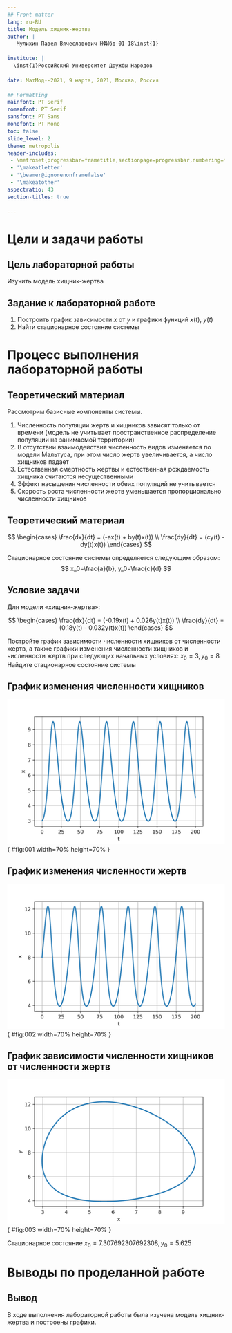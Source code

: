 ```yaml
---
## Front matter
lang: ru-RU
title: Модель хищник-жертва
author: |
   Мулихин Павел Вячеславович НФИбд-01-18\inst{1}

institute: |
  \inst{1}Российский Университет Дружбы Народов

date: МатМод--2021, 9 марта, 2021, Москва, Россия

## Formatting
mainfont: PT Serif
romanfont: PT Serif
sansfont: PT Sans
monofont: PT Mono
toc: false
slide_level: 2
theme: metropolis
header-includes: 
 - \metroset{progressbar=frametitle,sectionpage=progressbar,numbering=fraction}
 - '\makeatletter'
 - '\beamer@ignorenonframefalse'
 - '\makeatother'
aspectratio: 43
section-titles: true

---
```


# Цели и задачи работы

## Цель лабораторной работы

Изучить модель хищник-жертва


## Задание к лабораторной работе

1.  Построить график зависимости $x$ от $y$ и графики функций $x(t)$, $y(t)$
2.  Найти стационарное состояние системы

# Процесс выполнения лабораторной работы

## Теоретический материал 

Рассмотрим базисные компоненты системы.

1.  Численность популяции жертв и хищников зависят только от времени (модель не учитывает пространственное распределение популяции на занимаемой территории)
2.  В отсутствии взаимодействия численность видов изменяется по модели Мальтуса, при этом число жертв увеличивается, а число хищников падает
3.  Естественная смертность жертвы и естественная рождаемость хищника считаются несущественными 
4.  Эффект насыщения численности обеих популяций не учитывается 
5.  Скорость роста численности жертв уменьшается пропорционально численности хищников


## Теоретический материал 

$$
 \begin{cases}
  \frac{dx}{dt} = (-ax(t) + by(t)x(t))
  \\   
  \frac{dy}{dt} = (cy(t) - dy(t)x(t))
 \end{cases}
$$

Стационарное состояние системы определяется следующим образом: 
$$
  x_0=\frac{a}{b}, y_0=\frac{c}{d}
$$


## Условие задачи

Для модели «хищник-жертва»:

$$
 \begin{cases}
  \frac{dx}{dt} = (-0.19x(t) + 0.026y(t)x(t))
  \\   
  \frac{dy}{dt} = (0.18y(t) - 0.032y(t)x(t))
 \end{cases}
$$

Постройте график зависимости численности хищников от численности жертв, а также графики изменения численности хищников и численности жертв 
при следующих начальных условиях: $x_0=3, y_0=8$
Найдите стационарное состояние системы



## График изменения численности хищников

![График численности хищников от времени](image/01.png){ #fig:001 width=70% height=70% }

## График изменения численности жертв

![График численности жертв от времени](image/02.png){ #fig:002 width=70% height=70% }

## График зависимости численности хищников от численности жертв

![График численности хищников от численности жертв](image/03.png){ #fig:003 width=70% height=70% }

Стационарное состояние $x_0=7.307692307692308, y_0=5.625$

# Выводы по проделанной работе

## Вывод

В ходе выполнения лабораторной работы была изучена модель хищник-жертва и построены графики.
